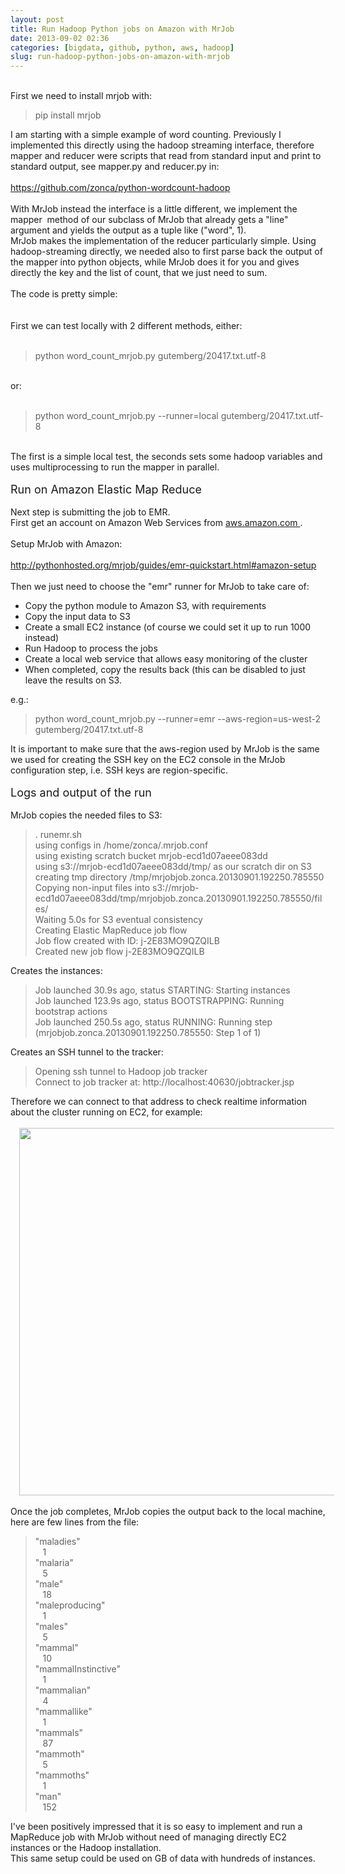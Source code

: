```yaml
---
layout: post
title: Run Hadoop Python jobs on Amazon with MrJob
date: 2013-09-02 02:36
categories: [bigdata, github, python, aws, hadoop]
slug: run-hadoop-python-jobs-on-amazon-with-mrjob
---
```


<br/>
First we need to install mrjob with:
<br/>
<blockquote class="tr_bq">
 pip install mrjob
</blockquote>
I am starting with a simple example of word counting. Previously I implemented this directly using the hadoop streaming interface, therefore mapper and reducer were scripts that read from standard input and print to standard output, see mapper.py and reducer.py in:
<br/>
<br/>
<a href="https://github.com/zonca/python-wordcount-hadoop">
 https://github.com/zonca/python-wordcount-hadoop
</a>
<br/>
<br/>
With MrJob instead the interface is a little different, we implement the mapper  method of our subclass of MrJob that already gets a "line" argument and yields the output as a tuple like ("word", 1).
<br/>
<div>
 MrJob makes the implementation of the reducer particularly simple. Using hadoop-streaming directly, we needed also to first parse back the output of the mapper into python objects, while MrJob does it for you and gives directly the key and the list of count, that we just need to sum.
</div>
<div>
 <br/>
 <a name="more">
 </a>
</div>
<div>
 The code is pretty simple:
 <br/>
 <br/>
 <script src="http://gist-it.appspot.com/github/zonca/python-wordcount-hadoop/blob/master/mrjob/word_count_mrjob.py">
 </script>
 <div>
  <br/>
 </div>
 First we can test locally with 2 different methods, either:
 <br/>
 <br/>
 <blockquote class="tr_bq">
  python word_count_mrjob.py gutemberg/20417.txt.utf-8
 </blockquote>
 <br/>
 or:
 <br/>
 <br/>
 <blockquote class="tr_bq">
  python word_count_mrjob.py --runner=local gutemberg/20417.txt.utf-8
 </blockquote>
 <br/>
 The first is a simple local test, the seconds sets some hadoop variables and uses multiprocessing to run the mapper in parallel.
 <br/>
 <div>
  <br/>
 </div>
 <span style="font-size: large;">
  Run on Amazon Elastic Map Reduce
 </span>
 <br/>
 <br/>
</div>
<div>
 Next step is submitting the job to EMR.
 <br/>
 First get an account on Amazon Web Services from
 <a href="http://aws.amazon.com/">
  aws.amazon.com
 </a>
 .
 <br/>
 <br/>
 Setup MrJob with Amazon:
 <br/>
 <br/>
 <a href="http://pythonhosted.org/mrjob/guides/emr-quickstart.html#amazon-setup">
  http://pythonhosted.org/mrjob/guides/emr-quickstart.html#amazon-setup
 </a>
 <br/>
 <br/>
 <div>
  Then we just need to choose the "emr" runner for MrJob to take care of:
 </div>
 <div>
  <ul>
   <li>
    Copy the python module to Amazon S3, with requirements
   </li>
   <li>
    Copy the input data to S3
   </li>
   <li>
    Create a small EC2 instance (of course we could set it up to run 1000 instead)
   </li>
   <li>
    Run Hadoop to process the jobs
   </li>
   <li>
    Create a local web service that allows easy monitoring of the cluster
   </li>
   <li>
    When completed, copy the results back (this can be disabled to just leave the results on S3.
   </li>
  </ul>
 </div>
 <div>
  e.g.:
 </div>
 <blockquote class="tr_bq">
  python word_count_mrjob.py --runner=emr --aws-region=us-west-2 gutemberg/20417.txt.utf-8
 </blockquote>
 <div>
  It is important to make sure that the aws-region used by MrJob is the same we used for creating the SSH key on the EC2 console in the MrJob configuration step, i.e. SSH keys are region-specific.
  <br/>
  <br/>
  <span style="font-size: large;">
   Logs and output of the run
  </span>
  <br/>
  <br/>
  MrJob copies the needed files to S3:
  <br/>
  <blockquote class="tr_bq">
   . runemr.sh
   <br/>
   using configs in /home/zonca/.mrjob.conf
   <br/>
   using existing scratch bucket mrjob-ecd1d07aeee083dd
   <br/>
   using s3://mrjob-ecd1d07aeee083dd/tmp/ as our scratch dir on S3
   <br/>
   creating tmp directory /tmp/mrjobjob.zonca.20130901.192250.785550
   <br/>
   Copying non-input files into s3://mrjob-ecd1d07aeee083dd/tmp/mrjobjob.zonca.20130901.192250.785550/files/
   <br/>
   Waiting 5.0s for S3 eventual consistency
   <br/>
   Creating Elastic MapReduce job flow
   <br/>
   Job flow created with ID: j-2E83MO9QZQILB
   <br/>
   Created new job flow j-2E83MO9QZQILB
  </blockquote>
  Creates the instances:
  <br/>
  <blockquote class="tr_bq">
   Job launched 30.9s ago, status STARTING: Starting instances
   <br/>
   Job launched 123.9s ago, status BOOTSTRAPPING: Running bootstrap actions
   <br/>
   Job launched 250.5s ago, status RUNNING: Running step (mrjobjob.zonca.20130901.192250.785550: Step 1 of 1)
  </blockquote>
  Creates an SSH tunnel to the tracker:
  <br/>
  <blockquote class="tr_bq">
   Opening ssh tunnel to Hadoop job tracker
   <br/>
   Connect to job tracker at: http://localhost:40630/jobtracker.jsp
  </blockquote>
 </div>
 Therefore we can connect to that address to check realtime information about the cluster running on EC2, for example:
 <br/>
 <br/>
 <div class="separator" style="clear: both; text-align: center;">
  <a href="/images/run-hadoop-python-jobs-on-amazon-with-mrjob_s1600_awsjobdetails.png" imageanchor="1" style="margin-left: 1em; margin-right: 1em;">
   <img border="0" height="588" src="/images/run-hadoop-python-jobs-on-amazon-with-mrjob_s640_awsjobdetails.png" width="640"/>
  </a>
 </div>
 <br/>
 Once the job completes, MrJob copies the output back to the local machine, here are few lines from the file:
 <br/>
 <blockquote class="tr_bq">
  "maladies"
  <span class="Apple-tab-span" style="white-space: pre;">
  </span>
  1
  <br/>
  "malaria"
  <span class="Apple-tab-span" style="white-space: pre;">
  </span>
  5
  <br/>
  "male"
  <span class="Apple-tab-span" style="white-space: pre;">
  </span>
  18
  <br/>
  "maleproducing"
  <span class="Apple-tab-span" style="white-space: pre;">
  </span>
  1
  <br/>
  "males"
  <span class="Apple-tab-span" style="white-space: pre;">
  </span>
  5
  <br/>
  "mammal"
  <span class="Apple-tab-span" style="white-space: pre;">
  </span>
  10
  <br/>
  "mammalInstinctive"
  <span class="Apple-tab-span" style="white-space: pre;">
  </span>
  1
  <br/>
  "mammalian"
  <span class="Apple-tab-span" style="white-space: pre;">
  </span>
  4
  <br/>
  "mammallike"
  <span class="Apple-tab-span" style="white-space: pre;">
  </span>
  1
  <br/>
  "mammals"
  <span class="Apple-tab-span" style="white-space: pre;">
  </span>
  87
  <br/>
  "mammoth"
  <span class="Apple-tab-span" style="white-space: pre;">
  </span>
  5
  <br/>
  "mammoths"
  <span class="Apple-tab-span" style="white-space: pre;">
  </span>
  1
  <br/>
  "man"
  <span class="Apple-tab-span" style="white-space: pre;">
  </span>
  152
 </blockquote>
 I've been positively impressed that it is so easy to implement and run a MapReduce job with MrJob without need of managing directly EC2 instances or the Hadoop installation.
 <br/>
 This same setup could be used on GB of data with hundreds of instances.
</div>
